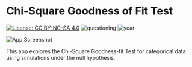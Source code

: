 # Chi-Square Goodness of Fit Test

[![License: CC BY-NC-SA 4.0](https://img.shields.io/badge/License-CC%20BY--NC--SA%204.0-lightgrey.svg)](https://creativecommons.org/licenses/by-nc-sa/4.0/)
![questioning](https://img.shields.io/badge/lifecycle-questioning-blue)
![year](https://img.shields.io/badge/year-2017-lightgrey)

![App Screenshot](../sc.png)

This app explores the Chi-Square Goodness-fit Test for categorical data using simulations under the null hypothesis.
